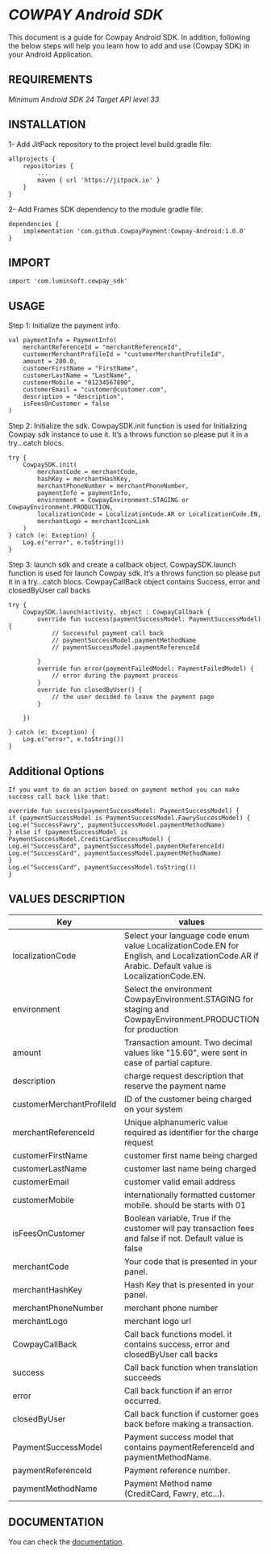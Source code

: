 # *COWPAY Android SDK*

This document is a guide for Cowpay Android SDK. In addition, following the below steps will help
you learn how to add and use (Cowpay SDK) in your Android Application.

## REQUIREMENTS

_Minimum Android SDK 24_
_Target API level 33_

## INSTALLATION

1- Add JitPack repository to the project level build.gradle file:

```
allprojects {
    repositories {
        ...
        maven { url 'https://jitpack.io' }
    }
} 
```
2- Add Frames SDK dependency to the module gradle file:

```
dependencies {
    implementation 'com.github.CowpayPayment:Cowpay-Android:1.0.0'
}
```

## IMPORT

```
import 'com.luminsoft.cowpay_sdk'
```

## USAGE

Step 1: Initialize the payment info.

```
val paymentInfo = PaymentInfo(
    merchantReferenceId = "merchantReferenceId",
    customerMerchantProfileId = "customerMerchantProfileId",
    amount = 200.0,
    customerFirstName = "FirstName",
    customerLastName = "LastName",
    customerMobile = "01234567890",
    customerEmail = "customer@customer.com",
    description = "description",
    isFeesOnCustomer = false
)
```
Step 2: Initialize the sdk.
CowpaySDK.init function is used for Initializing Cowpay sdk instance to use it. It’s a throws function so please put it in a try…catch blocs.

```
try {
    CowpaySDK.init(
        merchantCode = merchantCode,
        hashKey = merchantHashKey,
        merchantPhoneNumber = merchantPhoneNumber,
        paymentInfo = paymentInfo,
        environment = CowpayEnvironment.STAGING or CowpayEnvironment.PRODUCTION,
        localizationCode = LocalizationCode.AR or LocalizationCode.EN,
        merchantLogo = merchantIconLink
    )
} catch (e: Exception) {
    Log.e("error", e.toString())
}
```

Step 3: launch sdk and create a callback object.
CowpaySDK.launch function is used for launch Cowpay sdk. It’s a throws function so please put it in a try…catch blocs.
CowpayCallBack object contains Success, error and closedByUser call backs

```
try {
    CowpaySDK.launch(activity, object : CowpayCallback {
        override fun success(paymentSuccessModel: PaymentSuccessModel) {
            // Successful payment call back
            // paymentSuccessModel.paymentMethodName
            // paymentSuccessModel.paymentReferenceId

        }
        override fun error(paymentFailedModel: PaymentFailedModel) {
            // error during the payment process
        }
        override fun closedByUser() {
            // the user decided to leave the payment page
        }

    })

} catch (e: Exception) {
    Log.e("error", e.toString())
}
```
## Additional Options
```
If you want to do an action based on payment method you can make success call back like that:

override fun success(paymentSuccessModel: PaymentSuccessModel) {
if (paymentSuccessModel is PaymentSuccessModel.FawrySuccessModel) {
Log.e("SuccessFawry", paymentSuccessModel.paymentMethodName)
} else if (paymentSuccessModel is PaymentSuccessModel.CreditCardSuccessModel) {
Log.e("SuccessCard", paymentSuccessModel.paymentReferenceId)
Log.e("SuccessCard", paymentSuccessModel.paymentMethodName)
}
Log.e("SuccessCard", paymentSuccessModel.toString())
}
```

## VALUES DESCRIPTION

| Key                      | values                                                                                                                                         |
|--------------------------|------------------------------------------------------------------------------------------------------------------------------------------------|
| localizationCode         | Select your language code enum value LocalizationCode.EN for English, and LocalizationCode.AR if Arabic. Default value is LocalizationCode.EN. |
| environment              | Select the environment CowpayEnvironment.STAGING for staging and CowpayEnvironment.PRODUCTION for production                                   |
| amount                   | Transaction amount. Two decimal values like "15.60", were sent in case of partial capture.                                                     |
| description              | charge request description that reserve the payment name                                                                                       |
| customerMerchantProfileId | ID of the customer being charged on your system                                                                                                |
| merchantReferenceId      | Unique alphanumeric value required as identifier for the charge request                                                                        |
| customerFirstName        | customer first name being charged                                                                                                              |
| customerLastName         | customer last name being charged                                                                                                               |
| customerEmail            | customer valid email address                                                                                                                   |
| customerMobile           | internationally formatted customer mobile. should be starts with 01                                                                            |
| isFeesOnCustomer         | Boolean variable, True if the customer will pay transaction fees and false if not. Default value is false                                      |
| merchantCode             | Your code that is presented in your panel.                                                                                                     |
| merchantHashKey          | Hash Key that is presented in your panel.                                                                                                      |
| merchantPhoneNumber      | merchant phone number                                                                                                                          |
| merchantLogo             | merchant logo url                                                                                                                              |
| CowpayCallBack           | Call back functions model. it contains success, error and closedByUser call backs                                                              |
| success                  | Call back function when translation succeeds                                                                                                   |
| error                    | Call back function if an error occurred.                                                                                                       |
| closedByUser             | Call back function if customer goes back before making a transaction.                                                                          |
| PaymentSuccessModel      | Payment success model that contains paymentReferenceId and paymentMethodName.                                                                  |
| paymentReferenceId       | Payment reference number.                                                                                                                      |
| paymentMethodName        | Payment Method name (CreditCard, Fawry, etc...).                                                                                               |

## DOCUMENTATION

You can check the [documentation](https://lumin-soft.gitbook.io/cowpay/cowpay-android-sdk).


